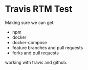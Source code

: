 # Travis RTM Test

Making sure we can get:

* npm
* docker
* docker-compose
* feature branches and pull requests
* forks and pull requests

working with travis and github.
